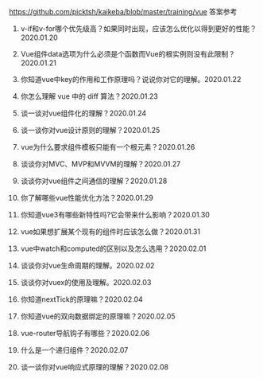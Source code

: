 https://github.com/picktsh/kaikeba/blob/master/training/vue 答案参考



1. v-if和v-for哪个优先级高？如果同时出现，应该怎么优化以得到更好的性能？2020.01.20

2. Vue组件data选项为什么必须是个函数而Vue的根实例则没有此限制？2020.01.21

3. 你知道vue中key的作用和工作原理吗？说说你对它的理解。2020.01.22



4. 你怎么理解 vue 中的 diff 算法？2020.01.23



5. 谈一谈对vue组件化的理解？2020.01.24



6. 谈一谈你对vue设计原则的理解？2020.01.25



7. vue为什么要求组件模板只能有一个根元素？2020.01.26



8. 谈谈你对MVC、MVP和MVVM的理解？2020.01.27



9. 谈谈你对vue组件之间通信的理解？2020.01.28



10. 你了解哪些vue性能优化方法？2020.01.29



11. 你知道vue3有哪些新特性吗?它会带来什么影响？2020.01.30



12. vue如果想扩展某个现有的组件时应该怎么做？2020.01.31



13. vue中watch和computed的区别以及怎么选用？2020.02.01



14. 谈谈你对vue生命周期的理解。2020.02.02



15. 谈谈你对vuex的使用及理解。2020.02.03



16. 你知道nextTick的原理嘛？2020.02.04



17. 你知道vue的双向数据绑定的原理嘛？2020.02.05



18. vue-router导航钩子有哪些？2020.02.06



19. 什么是一个递归组件？2020.02.07



20. 谈一谈你对vue响应式原理的理解？2020.02.08